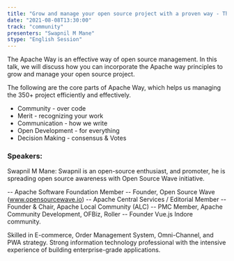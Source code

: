 ```yaml
---
title: "Grow and manage your open source project with a proven way - The Apache Way"
date: "2021-08-08T13:30:00" 
track: "community"
presenters: "Swapnil M Mane"
stype: "English Session"
---
```

The Apache Way is an effective way of open source management. 
 In this talk, we will discuss how you can incorporate the Apache way principles to grow and manage your open source project.
 

 The following are the core parts of Apache Way, which helps us managing the 350+ project efficiently and effectively.
 

 * Community - over code
 * Merit - recognizing your work
 * Communication - how we write
 * Open Development - for everything
 * Decision Making - consensus & Votes
 ### Speakers: 
 Swapnil M Mane: Swapnil is an open-source enthusiast, and promoter, he is spreading open source awareness with Open Source Wave initiative.

-- Apache Software Foundation Member 
-- Founder, Open Source Wave (www.opensourcewave.io)
-- Apache Central Services / Editorial Member 
-- Founder & Chair, Apache Local Community (ALC) 
-- PMC Member, Apache Community Development, OFBiz, Roller -- Founder Vue.js Indore community. 

Skilled in E-commerce, Order Management System, Omni-Channel, and PWA strategy. Strong information technology professional with the intensive experience of building enterprise-grade applications. 